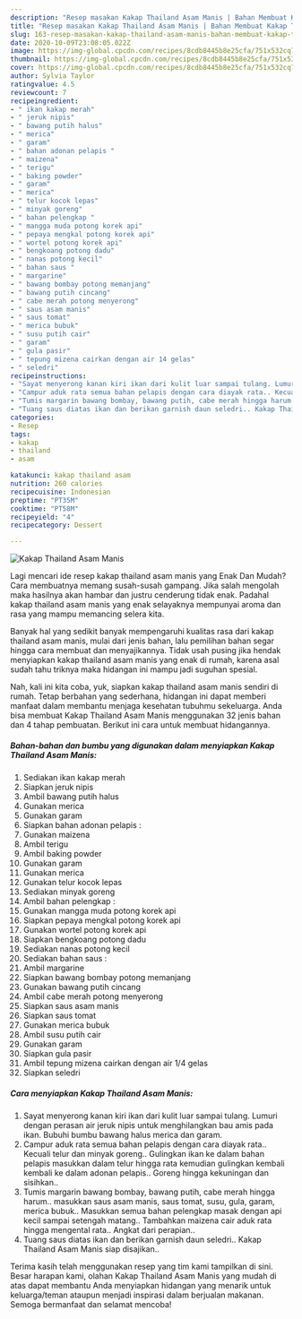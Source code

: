 ```yaml
---
description: "Resep masakan Kakap Thailand Asam Manis | Bahan Membuat Kakap Thailand Asam Manis Yang Paling Enak"
title: "Resep masakan Kakap Thailand Asam Manis | Bahan Membuat Kakap Thailand Asam Manis Yang Paling Enak"
slug: 163-resep-masakan-kakap-thailand-asam-manis-bahan-membuat-kakap-thailand-asam-manis-yang-paling-enak
date: 2020-10-09T23:08:05.022Z
image: https://img-global.cpcdn.com/recipes/8cdb8445b8e25cfa/751x532cq70/kakap-thailand-asam-manis-foto-resep-utama.jpg
thumbnail: https://img-global.cpcdn.com/recipes/8cdb8445b8e25cfa/751x532cq70/kakap-thailand-asam-manis-foto-resep-utama.jpg
cover: https://img-global.cpcdn.com/recipes/8cdb8445b8e25cfa/751x532cq70/kakap-thailand-asam-manis-foto-resep-utama.jpg
author: Sylvia Taylor
ratingvalue: 4.5
reviewcount: 7
recipeingredient:
- " ikan kakap merah"
- " jeruk nipis"
- " bawang putih halus"
- " merica"
- " garam"
- " bahan adonan pelapis "
- " maizena"
- " terigu"
- " baking powder"
- " garam"
- " merica"
- " telur kocok lepas"
- " minyak goreng"
- " bahan pelengkap "
- " mangga muda potong korek api"
- " pepaya mengkal potong korek api"
- " wortel potong korek api"
- " bengkoang potong dadu"
- " nanas potong kecil"
- " bahan saus "
- " margarine"
- " bawang bombay potong memanjang"
- " bawang putih cincang"
- " cabe merah potong menyerong"
- " saus asam manis"
- " saus tomat"
- " merica bubuk"
- " susu putih cair"
- " garam"
- " gula pasir"
- " tepung mizena cairkan dengan air 14 gelas"
- " seledri"
recipeinstructions:
- "Sayat menyerong kanan kiri ikan dari kulit luar sampai tulang. Lumuri dengan perasan air jeruk nipis untuk menghilangkan bau amis pada ikan. Bubuhi bumbu bawang halus merica dan garam."
- "Campur aduk rata semua bahan pelapis dengan cara diayak rata.. Kecuali telur dan minyak goreng.. Gulingkan ikan ke dalam bahan pelapis masukkan dalam telur hingga rata kemudian gulingkan kembali kembali ke dalam adonan pelapis.. Goreng hingga kekuningan dan sisihkan.."
- "Tumis margarin bawang bombay, bawang putih, cabe merah hingga harum.. masukkan saus asam manis, saus tomat, susu, gula, garam, merica bubuk.. Masukkan semua bahan pelengkap masak dengan api kecil sampai setengah matang.. Tambahkan maizena cair aduk rata hingga mengental rata.. Angkat dari perapian.."
- "Tuang saus diatas ikan dan berikan garnish daun seledri.. Kakap Thailand Asam Manis siap disajikan.."
categories:
- Resep
tags:
- kakap
- thailand
- asam

katakunci: kakap thailand asam 
nutrition: 260 calories
recipecuisine: Indonesian
preptime: "PT35M"
cooktime: "PT58M"
recipeyield: "4"
recipecategory: Dessert

---
```



![Kakap Thailand Asam Manis](https://img-global.cpcdn.com/recipes/8cdb8445b8e25cfa/751x532cq70/kakap-thailand-asam-manis-foto-resep-utama.jpg)

Lagi mencari ide resep kakap thailand asam manis yang Enak Dan Mudah? Cara membuatnya memang susah-susah gampang. Jika salah mengolah maka hasilnya akan hambar dan justru cenderung tidak enak. Padahal kakap thailand asam manis yang enak selayaknya mempunyai aroma dan rasa yang mampu memancing selera kita.



Banyak hal yang sedikit banyak mempengaruhi kualitas rasa dari kakap thailand asam manis, mulai dari jenis bahan, lalu pemilihan bahan segar hingga cara membuat dan menyajikannya. Tidak usah pusing jika hendak menyiapkan kakap thailand asam manis yang enak di rumah, karena asal sudah tahu triknya maka hidangan ini mampu jadi suguhan spesial.


Nah, kali ini kita coba, yuk, siapkan kakap thailand asam manis sendiri di rumah. Tetap berbahan yang sederhana, hidangan ini dapat memberi manfaat dalam membantu menjaga kesehatan tubuhmu sekeluarga. Anda bisa membuat Kakap Thailand Asam Manis menggunakan 32 jenis bahan dan 4 tahap pembuatan. Berikut ini cara untuk membuat hidangannya.

<!--inarticleads1-->

##### Bahan-bahan dan bumbu yang digunakan dalam menyiapkan Kakap Thailand Asam Manis:

1. Sediakan  ikan kakap merah
1. Siapkan  jeruk nipis
1. Ambil  bawang putih halus
1. Gunakan  merica
1. Gunakan  garam
1. Siapkan  bahan adonan pelapis :
1. Gunakan  maizena
1. Ambil  terigu
1. Ambil  baking powder
1. Gunakan  garam
1. Gunakan  merica
1. Gunakan  telur kocok lepas
1. Sediakan  minyak goreng
1. Ambil  bahan pelengkap :
1. Gunakan  mangga muda potong korek api
1. Siapkan  pepaya mengkal potong korek api
1. Gunakan  wortel potong korek api
1. Siapkan  bengkoang potong dadu
1. Sediakan  nanas potong kecil
1. Sediakan  bahan saus :
1. Ambil  margarine
1. Siapkan  bawang bombay potong memanjang
1. Gunakan  bawang putih cincang
1. Ambil  cabe merah potong menyerong
1. Siapkan  saus asam manis
1. Siapkan  saus tomat
1. Gunakan  merica bubuk
1. Ambil  susu putih cair
1. Gunakan  garam
1. Siapkan  gula pasir
1. Ambil  tepung mizena cairkan dengan air 1/4 gelas
1. Siapkan  seledri




<!--inarticleads2-->

##### Cara menyiapkan Kakap Thailand Asam Manis:

1. Sayat menyerong kanan kiri ikan dari kulit luar sampai tulang. Lumuri dengan perasan air jeruk nipis untuk menghilangkan bau amis pada ikan. Bubuhi bumbu bawang halus merica dan garam.
1. Campur aduk rata semua bahan pelapis dengan cara diayak rata.. Kecuali telur dan minyak goreng.. Gulingkan ikan ke dalam bahan pelapis masukkan dalam telur hingga rata kemudian gulingkan kembali kembali ke dalam adonan pelapis.. Goreng hingga kekuningan dan sisihkan..
1. Tumis margarin bawang bombay, bawang putih, cabe merah hingga harum.. masukkan saus asam manis, saus tomat, susu, gula, garam, merica bubuk.. Masukkan semua bahan pelengkap masak dengan api kecil sampai setengah matang.. Tambahkan maizena cair aduk rata hingga mengental rata.. Angkat dari perapian..
1. Tuang saus diatas ikan dan berikan garnish daun seledri.. Kakap Thailand Asam Manis siap disajikan..




Terima kasih telah menggunakan resep yang tim kami tampilkan di sini. Besar harapan kami, olahan Kakap Thailand Asam Manis yang mudah di atas dapat membantu Anda menyiapkan hidangan yang menarik untuk keluarga/teman ataupun menjadi inspirasi dalam berjualan makanan. Semoga bermanfaat dan selamat mencoba!

